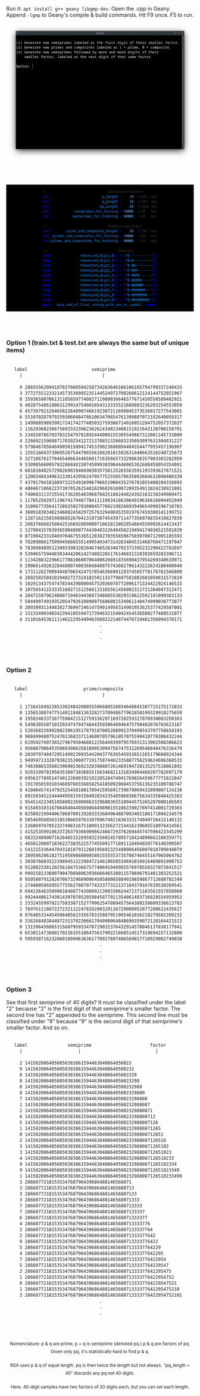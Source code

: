 Run it: ```apt install g++ geany libgmp-dev```. Open the .cpp in Geany.<br>
Append ```-lgmp``` to Geany's compile & build commands. Hit F9 once. F5 to run.

<p align="center">
  <img src="https://raw.githubusercontent.com/compromise-evident/semiprime-training-data/refs/heads/main/Other/Terminal_d1e45bce57007b417c850c5df895c971.png">
</p>

<br>
<br>

<p align="center">
  <img src="https://raw.githubusercontent.com/compromise-evident/semiprime-training-data/refs/heads/main/Other/Configurable_1e8fb5d51d2eb7445e9ef2afff247efc.png">
</p>

<br>
<br>

### Option 1 (train.txt & test.txt are always the same but of unique items)

```text

   label                        semiprime
     |                              |

     9 28655562094187837660504258734263646166106165794799337240433
     3 37727551233214573536985235144524972708268612124144752851967
     8 35936590706131185859774082711909036646577671450550589482921
     9 40287548619863129914754081654313335521688883236283254553059
     6 45739792126465822640907466192307211699045373536017277543001
     6 55107028797925930604847861063470854761399807072182640059317
     1 14998859893981724174277485032759306714016051284752057372037
     1 11629368236675693332396236262434813408151921643120700150701
     5 13455078670370325479781892444009155305549867312081145733009
     4 22669215968871702025412721378851326683235093097631504831227
     9 57984678504849050158941745339023686094404554477955457196907
     1 15551604373969526754470655610620101502631440663516248725673
     5 32718676177046548663446560171635665733298636357903303282959
     9 53090566095793286848150745099383904446865362688458054354091
     9 60181848257298269819466903035758135265563591193393627871521
     2 12003484349632330142956247057752550579635092684632098400339
     7 43791794181889732254916996796651900435276701855400284316093
     8 48846718662237307052625481829682616987209354911024238921001
     9 74068311372554173628548396876025160244824392163238349989471
     1 11785250297119674179487784111198341663064919636616994452949
     9 31006773564172892502703800457760219826693949654990196710703
     4 36091830348234608245829725763294969535919767459380141199751
     7 12871621501988685267041319730745439711477356978835410827039
     2 20837666025004251669280990071861813802854884550992614413437
     1 12790415783936590488077443048322648450219494174036521581839
     9 87198423310469704675536512038270355659675039700712905105593
     9 78209866175999456665551499549347314263404531468768471197947
     9 78389848951230933983282846746526346792372395232290422782697
     9 53046575944830344420614274882265176146831328392659283396711
     3 11342883229661770810680706400626691835690437954269348610971
     9 29066149263284488874083604840875743682706143222624188400049
     6 17311282700948407065424757854636698129374585778176761566809
     6 26025025041819402727324182501133779697581802601050831573819
     5 10291343754747834429080045752036078772096171324422924146533
     9 10756541153335160271512568133165561456802311721384047312471
     4 20472597962488071946344304734888553829319622592101099383133
     7 50449974919352054792610898975606801534861140474999038773877
     8 20930931144838273699724614759014958314901953625377429507001
     2 15133490348342394105594717394632154042454536508277480531077
     4 31101645361111462229544946358922214674476724481356994370171
                                   .
                                   .
                                   .

```

<br>
<br>

### Option 2

```text

   label                     prime/composite
     |                              |

     1 17164184922853302484208055506689526034648845387725175172833
     0 13565380747751401184813632827370948677961858199329910275659
     0 19503483371677598421512759336297169720259327078930083250303
     0 54983055071015934747947484435930648946475798402876783623167
     1 52036822699280230619517879107085288091370498543707758658193
     0 98849948075247013683371146007057961057075599410770308432244
     1 61959274973652796795046881225644939979576931313902508306623
     1 95600798645350693986358109953094756747531269548848476316479
     0 20397974847295149923993544204377636545932651165179660924344
     1 94959713328793821530607719175874462335887756259624696368533
     0 74630865356023969023692328398807261469194728135257518061892
     1 92831997019503538073036855156346821131834904460287782697179
     0 69563778051474012260039210220528474941769026459677771822847
     1 19178565931034689766556858254185092960453756136235100788747
     0 41040457414792525450180178941595691739670069432099007124130
     1 89150345224440495815915849283423540596038675634335848425383
     1 95451422345105880226900863329600365510944575265207000186503
     0 91549310316786404044956986849890155106339027897414001729303
     0 82509219944067868709119203333604964887093402188171094234579
     0 50546956856318538665976310769674821636333174949726415146132
     1 22606970705232749831675189913235627214416239605518976414561
     1 41525359910633726379366909662466729376269445747596423345299
     1 68332489007162646515269593235601457895718424890662188359771
     1 46501280071836227383522577455091771891118494028776140399507
     1 54121533644704318187911260195692325490986456007018709848079
     0 28950620618275195898880085881555553735708746455167965064762
     1 30387660352239894512229847214619658534691016916469891998753
     0 91288233812025618475366757740691949985576978550327073841517
     0 99915813360079047089806393666646538011579696791401303252521
     0 95058079128207087329689006458588085884019859867712680702349
     1 27448058650557755627007077433377312137104379167639530269541
     0 69413646358996104887743989921399330624472371183561557858960
     1 99244406174301439707052059845877911354061493736828554959953
     1 33324559978217503387152779962547889457564388158609336613783
     1 76976111887227232112247828200329116729008952877208622435617
     0 97640533445450840562335678315087951905461036210279502289232
     0 31626848384487231378220661704990064848699359072120164421513
     0 13139645606531560795933478729032376432914570846137830177941
     0 65302147368017021635510647563799221668514517319694157132080
     0 59593871623286010999636361770927897406569017710929082749038
                                   .
                                   .
                                   .

```

<br>
<br>

### Option 3

See that first semiprime of 40 digits? It must be classified under the label "2"
because "2" is the first digit of that semiprime's smaller factor.
The second line has "2" appended to the semiprime. This second line must be
classified under "9" because "9" is the second digit of that semiprime's
smaller factor. And so on.

```text

   label               semiprime                      factor
     |                     |                            |

     2 1415020064050850383861594463040864050023
     9 14150200640508503838615944630408640500232
     8 141502006405085038386159446304086405002329
     8 1415020064050850383861594463040864050023298
     0 14150200640508503838615944630408640500232988
     8 141502006405085038386159446304086405002329880
     7 1415020064050850383861594463040864050023298808
     1 14150200640508503838615944630408640500232988087
     2 141502006405085038386159446304086405002329880871
     6 1415020064050850383861594463040864050023298808712
     5 14150200640508503838615944630408640500232988087126
     1 141502006405085038386159446304086405002329880871265
     0 1415020064050850383861594463040864050023298808712651
     2 14150200640508503838615944630408640500232988087126510
     3 141502006405085038386159446304086405002329880871265102
     3 1415020064050850383861594463040864050023298808712651023
     4 14150200640508503838615944630408640500232988087126510233
     9 141502006405085038386159446304086405002329880871265102334
     9 1415020064050850383861594463040864050023298808712651023349
     1 14150200640508503838615944630408640500232988087126510233499
     3 2866077218153534768796439686488146568071
     3 28660772181535347687964396864881465680713
     3 286607721815353476879643968648814656807133
     3 2866077218153534768796439686488146568071333
     7 28660772181535347687964396864881465680713333
     7 286607721815353476879643968648814656807133337
     6 2866077218153534768796439686488146568071333377
     4 28660772181535347687964396864881465680713333776
     2 286607721815353476879643968648814656807133337764
     2 2866077218153534768796439686488146568071333377642
     9 28660772181535347687964396864881465680713333776422
     5 286607721815353476879643968648814656807133337764229
     4 2866077218153534768796439686488146568071333377642295
     7 28660772181535347687964396864881465680713333776422954
     5 286607721815353476879643968648814656807133337764229547
     2 2866077218153534768796439686488146568071333377642295475
     1 28660772181535347687964396864881465680713333776422954752
     0 286607721815353476879643968648814656807133337764229547521
     1 2866077218153534768796439686488146568071333377642295475210
     3 28660772181535347687964396864881465680713333776422954752101
                                   .
                                   .
                                   .

```

<br>
<br>

<p align="center"><sub>Nomenclature: p & q are prime, p × q is semiprime (denoted pq.) p & q are factors of pq. Given only pq, it's statistically hard to find p & q.<sub/></p>
<p align="center"><sub>RSA uses p & q of equal length. pq is then twice the length but not always. "pq_length = 40" discards any pq not 40 digits.<sub/></p>
<p align="center"><sub>Here, 40-digit samples have two factors of 20 digits each, but you can set each length.<sub/></p>
